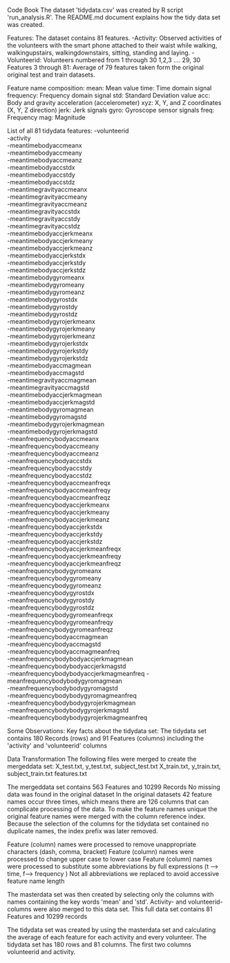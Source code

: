 Code Book
The dataset 'tidydata.csv' was created by R script 'run_analysis.R'. 
The README.md document explains how the tidy data set was created.

Features:
The dataset contains 81 features. 
-Activity: Observed activities of the volunteers with the smart phone attached to their waist while walking, walkingupstairs, walkingdownstairs, sitting, standing and laying.
-Volunteerid: Volunteers numbered from 1 through 30 1,2,3 .... 29, 30
Features 3 through 81: Average of 79 features taken form the original original test and train datasets. 

Feature name composition:
mean: Mean value 
time: Time domain signal 
frequency: Frequency domain signal 
std: Standard Deviation value 
acc: Body and gravity acceleration (accelerometer) 
xyz: X, Y, and Z coordinates (X, Y, Z direction) 
jerk: Jerk signals 
gyro: Gyroscope sensor signals 
freq: Frequency 
mag: Magnitude

List of all 81 tidydata features:
-volunteerid                             
-activity                                
-meantimebodyaccmeanx                    
-meantimebodyaccmeany                    
-meantimebodyaccmeanz                    
-meantimebodyaccstdx                     
-meantimebodyaccstdy                     
-meantimebodyaccstdz                     
-meantimegravityaccmeanx                 
-meantimegravityaccmeany                 
-meantimegravityaccmeanz                 
-meantimegravityaccstdx                  
-meantimegravityaccstdy                  
-meantimegravityaccstdz                  
-meantimebodyaccjerkmeanx                
-meantimebodyaccjerkmeany                
-meantimebodyaccjerkmeanz                
-meantimebodyaccjerkstdx                 
-meantimebodyaccjerkstdy                 
-meantimebodyaccjerkstdz                 
-meantimebodygyromeanx                   
-meantimebodygyromeany                   
-meantimebodygyromeanz                   
-meantimebodygyrostdx                    
-meantimebodygyrostdy                    
-meantimebodygyrostdz                    
-meantimebodygyrojerkmeanx               
-meantimebodygyrojerkmeany               
-meantimebodygyrojerkmeanz               
-meantimebodygyrojerkstdx                
-meantimebodygyrojerkstdy                
-meantimebodygyrojerkstdz                
-meantimebodyaccmagmean                  
-meantimebodyaccmagstd                   
-meantimegravityaccmagmean               
-meantimegravityaccmagstd                
-meantimebodyaccjerkmagmean              
-meantimebodyaccjerkmagstd               
-meantimebodygyromagmean                 
-meantimebodygyromagstd                  
-meantimebodygyrojerkmagmean             
-meantimebodygyrojerkmagstd              
-meanfrequencybodyaccmeanx               
-meanfrequencybodyaccmeany               
-meanfrequencybodyaccmeanz               
-meanfrequencybodyaccstdx                
-meanfrequencybodyaccstdy                
-meanfrequencybodyaccstdz                
-meanfrequencybodyaccmeanfreqx           
-meanfrequencybodyaccmeanfreqy           
-meanfrequencybodyaccmeanfreqz           
-meanfrequencybodyaccjerkmeanx           
-meanfrequencybodyaccjerkmeany           
-meanfrequencybodyaccjerkmeanz           
-meanfrequencybodyaccjerkstdx            
-meanfrequencybodyaccjerkstdy            
-meanfrequencybodyaccjerkstdz            
-meanfrequencybodyaccjerkmeanfreqx       
-meanfrequencybodyaccjerkmeanfreqy       
-meanfrequencybodyaccjerkmeanfreqz       
-meanfrequencybodygyromeanx              
-meanfrequencybodygyromeany              
-meanfrequencybodygyromeanz              
-meanfrequencybodygyrostdx               
-meanfrequencybodygyrostdy               
-meanfrequencybodygyrostdz               
-meanfrequencybodygyromeanfreqx          
-meanfrequencybodygyromeanfreqy          
-meanfrequencybodygyromeanfreqz          
-meanfrequencybodyaccmagmean             
-meanfrequencybodyaccmagstd              
-meanfrequencybodyaccmagmeanfreq         
-meanfrequencybodybodyaccjerkmagmean     
-meanfrequencybodybodyaccjerkmagstd      
-meanfrequencybodybodyaccjerkmagmeanfreq 
-meanfrequencybodybodygyromagmean        
-meanfrequencybodybodygyromagstd         
-meanfrequencybodybodygyromagmeanfreq    
-meanfrequencybodybodygyrojerkmagmean    
-meanfrequencybodybodygyrojerkmagstd     
-meanfrequencybodybodygyrojerkmagmeanfreq

Some Observations:
Key facts about the tidydata set: 
The tidydata set contains 180 Records (rows) and 91 Features (columns) including the 'activity' and 'volunteerid' columns

Data Transformation
The following files were merged to create the mergeddata set:
X_test.txt, y_test.txt, subject_test.txt
X_train.txt, y_train.txt, subject_train.txt
features.txt

The mergeddata set contains 563 Features and 10299 Records 
No missing data was found in the original dataset
In the original datasets 42 feature names occur three times, which means there are 126 columns that can complicate processing of the data. 
To make the feature names unique the original feature names were merged with the column reference index.
Because the selection of the columns for the tidydata set contained no duplicate names, the index prefix was later removed.  

Feature (column) names were processed to remove unappropriate characters (dash, comma, bracket)
Feature (column) names were processed to change upper case to lower case
Feature (column) names were processed to substitute some abbreviations by full expressions (t --> time, f--> frequency )
Not all abbreviations we replaced to avoid accessive feature name length

The masterdata set was then created by selecting only the columns with names containing the key words 'mean' and 'std'.
Activity- and volunteerid- columns were also merged to this data set. This full data set contains 81 Features 
and 10299 records

The tidydata set was created by using the masterdata set and calculating the average of each feature for each activity and every volunteer. 
The tidydata set has 180 rows and 81 columns. The first two columns volunteerid and activity. 